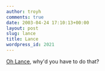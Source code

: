 ```yaml
---
author: troyh
comments: true
date: 2003-04-24 17:10:13+00:00
layout: post
slug: lance
title: Lance
wordpress_id: 2021
---
```


[Oh Lance](http://entertainment.yahoo.com/entnews/st/20030423/105111000008.html), why'd you have to do that?
